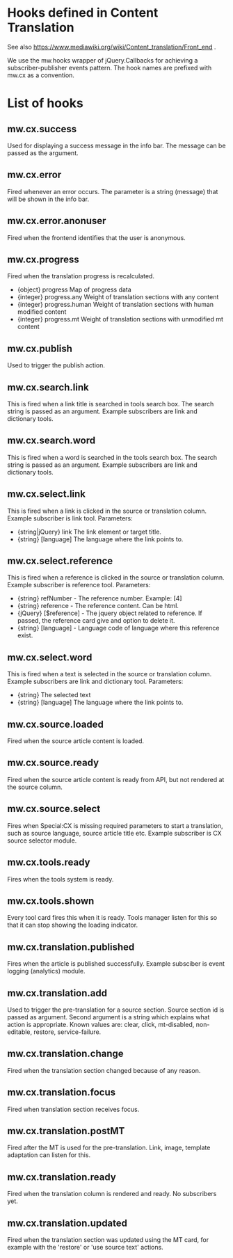 Hooks defined in Content Translation
====================================

See also https://www.mediawiki.org/wiki/Content_translation/Front_end .

We use the mw.hooks wrapper of jQuery.Callbacks for achieving a subscriber-publisher events pattern. The hook names are prefixed with mw.cx as a convention.

# List of hooks

## mw.cx.success

Used for displaying a success message in the info bar. The message can be passed as the argument.

## mw.cx.error

Fired whenever an error occurs. The parameter is a string (message) that will be shown
in the info bar.

## mw.cx.error.anonuser

Fired when the frontend identifies that the user is anonymous.

## mw.cx.progress

Fired when the translation progress is recalculated.
* {object} progress Map of progress data
* {integer} progress.any Weight of translation sections with any content
* {integer} progress.human Weight of translation sections with human modified content
* {integer} progress.mt Weight of translation sections with unmodified mt content

## mw.cx.publish

Used to trigger the publish action.

## mw.cx.search.link

This is fired when a link title is searched in tools search box. The search string is passed as an argument. Example subscribers are link and dictionary tools.

## mw.cx.search.word

This is fired when a word is searched in the tools search box. The search string is passed as an argument. Example subscribers are link and dictionary tools.

## mw.cx.select.link

This is fired when a link is clicked in the source or translation column. Example subscriber is link tool. Parameters:
* {string|jQuery} link The link element or target title.
* {string} [language] The language where the link points to.

## mw.cx.select.reference

This is fired when a reference is clicked in the source or translation column. Example subscriber is reference tool.
Parameters:

* {string} refNumber - The reference number. Example: [4]
* {string} reference - The reference content. Can be html.
* {jQuery} [$reference] - The jquery object related to reference. If passed,  the reference card give and option to delete it.
* {string} [language] - Language code of language where this reference exist.

## mw.cx.select.word

This is fired when a text is selected in the source or translation column. Example subscribers are link and dictionary tool. Parameters:
* {string} The selected text
* {string} [language] The language where the link points to.

## mw.cx.source.loaded

Fired when the source article content is loaded.

## mw.cx.source.ready

Fired when the source article content is ready from API, but not rendered at the source column.

## mw.cx.source.select

Fires when Special:CX is missing required parameters to start a translation, such as source language, source article title etc. Example subscriber is CX source selector module.

## mw.cx.tools.ready

Fires when the tools system is ready.

## mw.cx.tools.shown

Every tool card fires this when it is ready. Tools manager listen for this so that it can stop showing the loading indicator.

## mw.cx.translation.published

Fires when the article is published successfully. Example subsciber is event logging (analytics) module.

## mw.cx.translation.add

Used to trigger the pre-translation for a source section. Source section id is passed as argument. Second argument is a string which explains what action is appropriate. Known values are: clear, click, mt-disabled, non-editable, restore, service-failure.

## mw.cx.translation.change

Fired when the translation section changed because of any reason.

## mw.cx.translation.focus

Fired when translation section receives focus.

## mw.cx.translation.postMT

Fired after the MT is used for the pre-translation. Link, image, template adaptation can listen for this.

## mw.cx.translation.ready

Fired when the translation column is rendered and ready. No subscribers yet.

## mw.cx.translation.updated

Fired when the translation section was updated using the MT card, for example with the 'restore' or 'use source text' actions.
